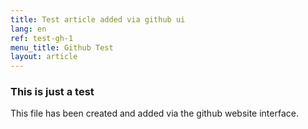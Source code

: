 ```yaml
---
title: Test article added via github ui
lang: en
ref: test-gh-1
menu_title: Github Test
layout: article
---
```


### This is just a test

This file has been created and added via the github website interface.
